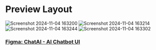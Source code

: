 
# Preview Layout
![Screenshot 2024-11-04 163200](https://github.com/user-attachments/assets/f7fe1c47-3eb4-43a4-8d53-db2d26685f0e)
![Screenshot 2024-11-04 163214](https://github.com/user-attachments/assets/3eb93344-d198-43ce-98e7-c78795df6e43)
![Screenshot 2024-11-04 163244](https://github.com/user-attachments/assets/1e07b59a-3ffb-4455-a167-82c27ed175f6)
![Screenshot 2024-11-04 163302](https://github.com/user-attachments/assets/b4c06e1a-966a-4cc9-bfe1-8993d108e44e)


### <a href="https://www.figma.com/design/5sU9Kluch3umYzWnQNZ6KH/ChatAI--Ai-Chatbot-UI-(Community)?node-id=0-1&p=f&t=PpGilhSGFCJk0zHa-0" target="_blank">Figma: ChatAI - AI Chatbot UI</a>











